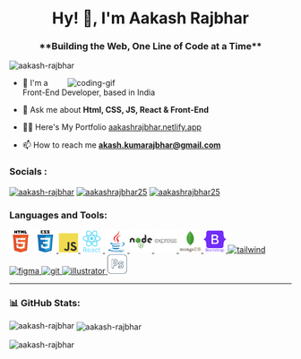 
<h1 align="center">Hy! 👋, I'm Aakash Rajbhar</h1>
<h3 align="center">**Building the Web, One Line of Code at a Time**</h3>

<p align="left"> <img src="https://komarev.com/ghpvc/?username=aakash-rajbhar&label=Profile%20views&color=0e75b6&style=flat" alt="aakash-rajbhar" /> </p>
<img align="right" width=400 alt="coding-gif" src="https://i.pinimg.com/originals/e8/f4/53/e8f453469a3ec97ecd354df465d73913.gif">

- 🌱 I'm a Front-End Developer, based in India

- 💬 Ask me about **Html, CSS, JS, React & Front-End**
  
- 👨‍💻 Here's My Portfolio [aakashrajbhar.netlify.app](https://aakashrajbhar.netlify.app)

- 📫 How to reach me **akash.kumarajbhar@gmail.com**


<h3 align="left">Socials :</h3>
<p align="left">
<a href="https://linkedin.com/in/aakash-rajbhar" target="blank"><img align="center" src="https://raw.githubusercontent.com/rahuldkjain/github-profile-readme-generator/master/src/images/icons/Social/linked-in-alt.svg" alt="aakash-rajbhar" height="30" width="40" /></a>
<a href="https://twitter.com/aakashrajbhar25" target="blank"><img align="center" src="https://raw.githubusercontent.com/rahuldkjain/github-profile-readme-generator/master/src/images/icons/Social/twitter.svg" alt="aakashrajbhar25" height="30" width="40" /></a>
<a href="https://instagram.com/aakashrajbhar25" target="blank"><img align="center" src="https://raw.githubusercontent.com/rahuldkjain/github-profile-readme-generator/master/src/images/icons/Social/instagram.svg" alt="aakashrajbhar25" height="30" width="40" /></a>
</p>

<h3 align="left">Languages and Tools:</h3>
 <a href="https://www.w3.org/html/" target="_blank" rel="noreferrer"> <img src="https://raw.githubusercontent.com/devicons/devicon/master/icons/html5/html5-original-wordmark.svg" alt="html5" width="40" height="40"/></a> 
 <a href="https://www.w3schools.com/css/" target="_blank" rel="noreferrer"> <img src="https://raw.githubusercontent.com/devicons/devicon/master/icons/css3/css3-original-wordmark.svg" alt="css3" width="40" height="40"/> </a>
 <a href="https://developer.mozilla.org/en-US/docs/Web/JavaScript" target="_blank" rel="noreferrer"> <img src="https://raw.githubusercontent.com/devicons/devicon/master/icons/javascript/javascript-original.svg" alt="javascript" width="35" height="35"/> </a>
<a href="https://reactjs.org/" target="_blank" rel="noreferrer"> <img src="https://raw.githubusercontent.com/devicons/devicon/master/icons/react/react-original-wordmark.svg" alt="react" width="40" height="40"/> </a>
 <a href="https://www.java.com" target="_blank" rel="noreferrer"> <img src="https://raw.githubusercontent.com/devicons/devicon/master/icons/java/java-original.svg" alt="java" width="40" height="40"/> </a>
 <a href="https://nodejs.org" target="_blank" rel="noreferrer"> <img src="https://raw.githubusercontent.com/devicons/devicon/master/icons/nodejs/nodejs-original-wordmark.svg" alt="nodejs" width="40" height="40"/> </a>
 <a href="https://expressjs.com" target="_blank" rel="noreferrer"> <img src="https://raw.githubusercontent.com/devicons/devicon/master/icons/express/express-original-wordmark.svg" alt="express" width="40" height="40"/> </a>
 <a href="https://www.mongodb.com/" target="_blank" rel="noreferrer"> <img src="https://raw.githubusercontent.com/devicons/devicon/master/icons/mongodb/mongodb-original-wordmark.svg" alt="mongodb" width="40" height="40"/> </a>
 <a href="https://getbootstrap.com" target="_blank" rel="noreferrer"> <img src="https://raw.githubusercontent.com/devicons/devicon/master/icons/bootstrap/bootstrap-plain-wordmark.svg" alt="bootstrap" width="40" height="40"/>
 <a href="https://tailwindcss.com/" target="_blank" rel="noreferrer"> <img src="https://www.vectorlogo.zone/logos/tailwindcss/tailwindcss-icon.svg" alt="tailwind" width="40" height="40"/> </a>
 <a href="https://www.figma.com/" target="_blank" rel="noreferrer"> <img src="https://www.vectorlogo.zone/logos/figma/figma-icon.svg" alt="figma" width="40" height="40"/> </a>
 <a href="https://git-scm.com/" target="_blank" rel="noreferrer"> <img src="https://www.vectorlogo.zone/logos/git-scm/git-scm-icon.svg" alt="git" width="40" height="40"/> </a>
 <a href="https://www.adobe.com/in/products/illustrator.html" target="_blank" rel="noreferrer"> <img src="https://www.vectorlogo.zone/logos/adobe_illustrator/adobe_illustrator-icon.svg" alt="illustrator" width="35" height="35"/> </a> 
 <a href="https://www.photoshop.com/en" target="_blank" rel="noreferrer"> <img src="https://raw.githubusercontent.com/devicons/devicon/master/icons/photoshop/photoshop-line.svg" alt="photoshop" width="35" height="35"/> </a> </p>

 <hr>

 ### 📊 GitHub Stats:

<p><img align="left" src="https://github-readme-stats.vercel.app/api/top-langs?username=aakash-rajbhar&theme=dark&show_icons=true&locale=en&layout=compact" alt="aakash-rajbhar" /></p>

<p>&nbsp;<img align="center" src="https://github-readme-stats.vercel.app/api?username=aakash-rajbhar&theme=dark&show_icons=true&locale=en" alt="aakash-rajbhar" /></p>

<p><img align="center" src="https://github-readme-streak-stats.herokuapp.com/?user=aakash-rajbhar&theme=dark&" alt="aakash-rajbhar" /></p>
